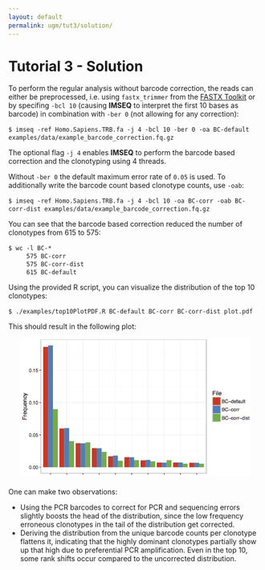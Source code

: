 ```yaml
---
layout: default
permalink: ugm/tut3/solution/
---
```


# Tutorial 3 - Solution

To perform the regular analysis without barcode correction, the reads can either be preprocessed, i.e. using `fastx_trimmer` from the [FASTX Toolkit](http://hannonlab.cshl.edu/fastx_toolkit/) or by specifing `-bcl 10` (causing **IMSEQ** to interpret the first 10 bases as barcode) in combination with `-ber 0` (not allowing for any correction):

~~~Plaintext
$ imseq -ref Homo.Sapiens.TRB.fa -j 4 -bcl 10 -ber 0 -oa BC-default examples/data/example_barcode_correction.fq.gz
~~~

The optional flag `-j 4` enables **IMSEQ** to perform the barcode based correction and the clonotyping using 4 threads.

Without `-ber 0` the default maximum error rate of `0.05` is used. To additionally write the barcode count based clonotype counts, use `-oab`:

~~~Plaintext
$ imseq -ref Homo.Sapiens.TRB.fa -j 4 -bcl 10 -oa BC-corr -oab BC-corr-dist examples/data/example_barcode_correction.fq.gz
~~~

You can see that the barcode based correction reduced the number of clonotypes from 615 to 575:

~~~Plaintext
$ wc -l BC-*
     575 BC-corr
     575 BC-corr-dist
     615 BC-default
~~~

Using the provided R script, you can visualize the distribution of the top 10 clonotypes:

~~~Plaintext
$ ./examples/top10PlotPDF.R BC-default BC-corr BC-corr-dist plot.pdf
~~~

This should result in the following plot:

<div style="text-align:center; margin-bottom:20px">
<img alt="Tutorial 3 Result" src="/images/tut3plot.png"/>
</div>

One can make two observations:

 * Using the PCR barcodes to correct for PCR and sequencing errors slightly boosts the head of the distribution, since the low frequency erroneous clonotypes in the tail of the distribution get corrected.
 * Deriving the distribution from the unique barcode counts per clonotype flattens it, indicating that the highly dominant clonotypes partially show up that high due to preferential PCR amplification. Even in the top 10, some rank shifts occur compared to the uncorrected distribution.
